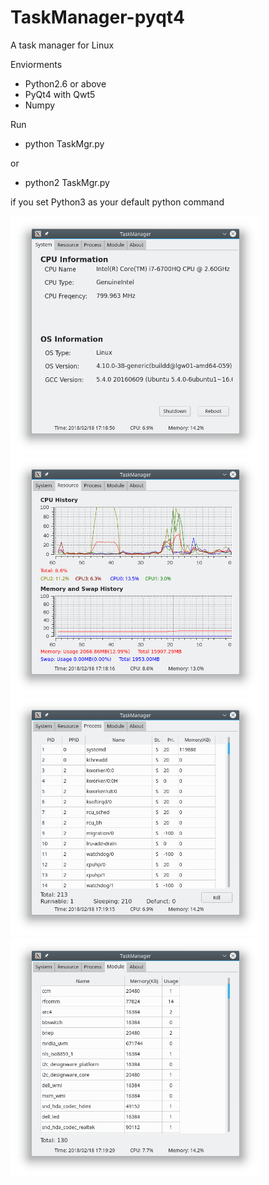 # TaskManager-pyqt4
A task manager for Linux

Enviorments
 - Python2.6 or above
 - PyQt4 with Qwt5
 - Numpy

Run
 - python TaskMgr.py 

or 
 - python2 TaskMgr.py

if you set Python3 as your default python command

<img src="https://github.com/HighTemplar-wjiang/TaskManager-pyqt4/blob/master/img/info.png" width=400> <img src="https://github.com/HighTemplar-wjiang/TaskManager-pyqt4/blob/master/img/usage.png" width=400>
<img src="https://github.com/HighTemplar-wjiang/TaskManager-pyqt4/blob/master/img/proc.png" width=400> <img src="https://github.com/HighTemplar-wjiang/TaskManager-pyqt4/blob/master/img/mod.png" width=400>
